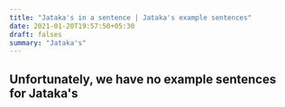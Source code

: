 ```yaml
---
title: "Jataka's in a sentence | Jataka's example sentences"
date: 2021-01-20T19:57:50+05:30
draft: falses
summary: "Jataka's"
---
```

## Unfortunately, we have no example sentences for Jataka's                 
